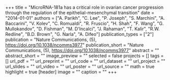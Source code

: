 +++
title = "MicroRNA-181a has a critical role in ovarian cancer progression through the regulation of the epithelial-mesenchymal transition"
date = "2014-01-01"
authors = ["A. Parikh", "C. Lee", "P. Joseph", "S. Marchini", "A. Baccarini", "V. Kolev", "C. Romualdi", "R. Fruscio", "H. Shah", "F. Wang", "G. Mullokandov", "D. Fishman", "M. D'Incalci", "J. Rahaman", "T. Kalir", "R.W. Redline", "B.D. Brown", "G. Narla", "A. Difeo"]
publication_types = ["2"]
publication = "Nature Communications, (5), https://doi.org/10.1038/ncomms3977"
publication_short = "Nature Communications, (5), https://doi.org/10.1038/ncomms3977"
abstract = ""
abstract_short = ""
image_preview = ""
selected = false
projects = []
tags = []
url_pdf = ""
url_preprint = ""
url_code = ""
url_dataset = ""
url_project = ""
url_slides = ""
url_video = ""
url_poster = ""
url_source = ""
math = true
highlight = true
[header]
image = ""
caption = ""
+++

